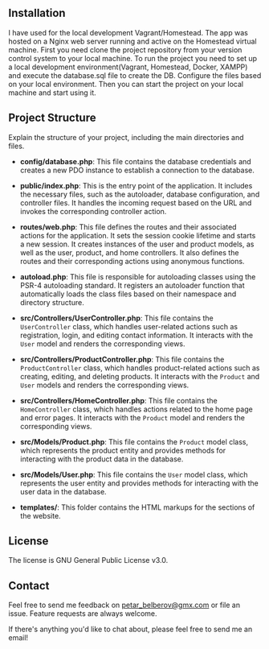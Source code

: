 

## Installation

I have used for the local development Vagrant/Homestead. The app was hosted on a Nginx web server running and active on the Homestead virtual machine. First you need clone the project repository from your version control system to your local machine. To run the project you need to set up a local development environment(Vagrant, Homestead, Docker, XAMPP) and execute the database.sql file to create the DB. Configure the files based on your local environment. Then you can start the project on your local machine and start using it.

## Project Structure

Explain the structure of your project, including the main directories and files.

- **config/database.php**: This file contains the database credentials and creates a new PDO instance to establish a connection to the database.

- **public/index.php**: This is the entry point of the application. It includes the necessary files, such as the autoloader, database configuration, and controller files. It handles the incoming request based on the URL and invokes the corresponding controller action.

- **routes/web.php**: This file defines the routes and their associated actions for the application. It sets the session cookie lifetime and starts a new session. It creates instances of the user and product models, as well as the user, product, and home controllers. It also defines the routes and their corresponding actions using anonymous functions.

- **autoload.php**: This file is responsible for autoloading classes using the PSR-4 autoloading standard. It registers an autoloader function that automatically loads the class files based on their namespace and directory structure.

- **src/Controllers/UserController.php**: This file contains the `UserController` class, which handles user-related actions such as registration, login, and editing contact information. It interacts with the `User` model and renders the corresponding views.

- **src/Controllers/ProductController.php**: This file contains the `ProductController` class, which handles product-related actions such as creating, editing, and deleting products. It interacts with the `Product` and `User` models and renders the corresponding views.

- **src/Controllers/HomeController.php**: This file contains the `HomeController` class, which handles actions related to the home page and error pages. It interacts with the `Product` model and renders the corresponding views.

- **src/Models/Product.php**: This file contains the `Product` model class, which represents the product entity and provides methods for interacting with the product data in the database.

- **src/Models/User.php**: This file contains the `User` model class, which represents the user entity and provides methods for interacting with the user data in the database.

- **templates/**: This folder contains the HTML markups for the sections of the website.

## License

The license is GNU General Public License v3.0.

## Contact

Feel free to send me feedback on petar_belberov@gmx.com or file an issue. Feature requests are always welcome.

If there's anything you'd like to chat about, please feel free to send me an email!